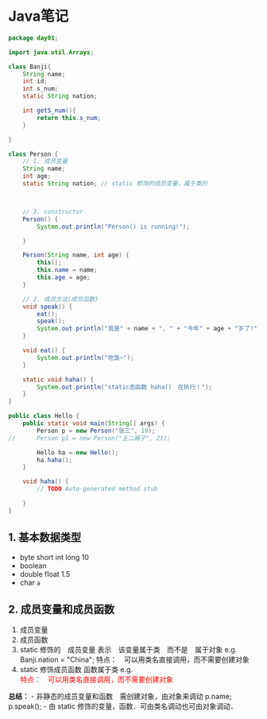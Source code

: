 Java笔记
===

```java
package day01;

import java.util.Arrays;

class Banji{
	String name;
	int id;
	int s_num;
	static String nation;

	int getS_num(){
		return this.s_num;
	}

}

class Person {
	// 1. 成员变量
	String name;
	int age;
	static String nation; // static 修饰的成员变量，属于类的



	// 3. constructor
	Person() {
		System.out.println("Person() is running!");

	}

	Person(String name, int age) {
		this();
		this.name = name;
		this.age = age;
	}

	// 2. 成员方法(成员函数)
	void speak() {
		eat();
		speak();
		System.out.println("我是" + name + ", " + "今年" + age + "岁了!");
	}

	void eat() {
		System.out.println("吃饭~");
	}

	static void haha() {
		System.out.println("static态函数 haha()　在执行！");
	}
}

public class Hello {
	public static void main(String[] args) {
		Person p = new Person("张三", 19);
//		Person p1 = new Person("王二麻子", 21);

		Hello ha = new Hello();
		ha.haha();
	}

	void haha() {
		// TODO Auto-generated method stub

	}
}

```




## 1. 基本数据类型

* byte short int long  10
* boolean
* double float   1.5
* char   `a`

## 2. 成员变量和成员函数
1. 成员变量
2. 成员函数
3. static 修饰的　成员变量 表示　该变量属于类　而不是　属于对象
e.g.   Banji.nation = "China";
特点：　可以用类名直接调用，而不需要创建对象
4. static 修饰成员函数  函数属于类
e.g.   
<font color = red>特点：　可以用类名直接调用，而不需要创建对象</font>

**总结：**
	- 非静态的成员变量和函数　需创建对象，由对象来调动
	  p.name;    p.speak();
	- 由 static 修饰的变量，函数．可由类名调动也可由对象调动．

